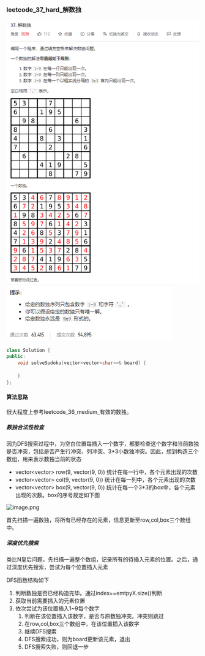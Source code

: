 ### leetcode_37_hard_解数独

![](leetcode_37_hard_解数独.assets/image-20201209165150141.png)![image-20201209165250586](leetcode_37_hard_解数独.assets/image-20201209165250586.png)

```c++
class Solution {
public:
    void solveSudoku(vector<vector<char>>& board) {
        
    }
};
```

#### 算法思路

很大程度上参考leetcode_36_medium_有效的数独。

##### 数独合法性检查

因为DFS搜索过程中，为空白位置每插入一个数字，都要检查这个数字和当前数独是否冲突，包括是否产生行冲突、列冲突、3*3小数独冲突。因此，想到构造三个数组，用来表示数独当前的状态

- vector<vector<int>> row(9, vector<int>(9, 0))  统计在每一行中，各个元素出现的次数
- vector<vector<int>> col(9, vector<int>(9, 0))  统计在每一列中，各个元素出现的次数
- vector<vector<int>> box(9, vector<int>(9, 0))  统计在每一个3*3的box中，各个元素出现的次数。box的序号规定如下图

![image.png](https://pic.leetcode-cn.com/2b141392e2a1811d0e8dfdf6279b1352e59fad0b3961908c6ff9412b6a7e7ccf-image.png)

首先扫描一遍数独，将所有已经存在的元素，信息更新至row,col,box三个数组中。

##### 深度优先搜索

类比N皇后问题，先扫描一遍整个数组，记录所有的待插入元素的位置。之后，通过深度优先搜索，尝试为每个位置插入元素

DFS函数结构如下

1. 判断数独是否已经构造完毕。通过index==emtpyX.size()判断
2. 获取当前需要插入的元素位置
3. 依次尝试为该位置插入1~9每个数字
   1. 判断在该位置插入该数字，是否与原数独冲突。冲突则跳过
   2. 在row,col,box三个数组中，在该位置插入该数字
   3. 继续DFS搜索
   4. DFS搜索成功，则为board更新该元素，退出
   5. DFS搜索失败，则回退一步